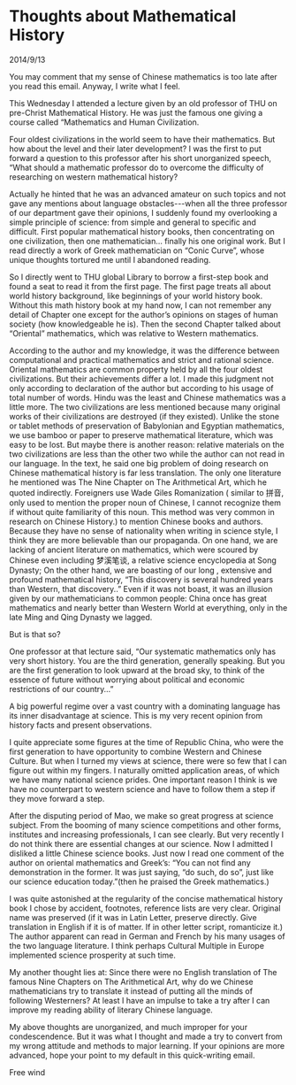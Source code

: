 # Thoughts about Mathematical History
2014/9/13

You may comment that my sense of Chinese mathematics is too late after you read this email. Anyway, I write what I feel.

This Wednesday I attended a lecture given by an old professor of THU on pre-Christ Mathematical History. He was just the famous one giving a course called “Mathematics and Human Civilization.

Four oldest civilizations in the world seem to have their mathematics. But how about the level and their later development? I was the first to put forward a question to this professor after his short unorganized speech, “What should a mathematic professor do to overcome the difficulty of researching on western mathematical history?

Actually he hinted that he was an advanced amateur on such topics and not gave any mentions about language obstacles---when all the three professor of our department gave their opinions, I suddenly found my overlooking a simple principle of science: from simple and general to specific and difficult. First popular mathematical history books, then concentrating on one civilization, then one mathematician… finally his one original work. But I read directly a work of Greek mathematician on “Conic Curve”, whose unique thoughts tortured me until I abandoned reading.

So I directly went to THU global Library to borrow a first-step book and found a seat to read it from the first page. The first page treats all about world history background, like beginnings of your world history book. Without this math history book at my hand now, I can not remember any detail of Chapter one except for the author’s opinions on stages of human society (how knowledgeable he is). Then the second Chapter talked about “Oriental” mathematics, which was relative to Western mathematics.

According to the author and my knowledge, it was the difference between computational and practical mathematics and strict and rational science. Oriental mathematics are common property held by all the four oldest civilizations. But their achievements differ a lot. I made this judgment not only according to declaration of the author but according to his usage of total number of words. Hindu was the least and Chinese mathematics was a little more. The two civilizations are less mentioned because many original works of their civilizations are destroyed (if they existed). Unlike the stone or tablet methods of preservation of Babylonian and Egyptian mathematics, we use bamboo or paper to preserve mathematical literature, which was easy to be lost. But maybe there is another reason: relative materials on the two civilizations are less than the other two while the author can not read in our language. In the text, he said one big problem of doing research on Chinese mathematical history is far less translation. The only one literature he mentioned was The Nine Chapter on The Arithmetical Art, which he quoted indirectly. Foreigners use Wade Giles Romanization ( similar to 拼音, only used to mention the proper noun of Chinese, I cannot recognize them if without quite familiarity of this noun. This method was very common in research on Chinese History.) to mention Chinese books and authors. Because they have no sense of nationality when writing in science style, I think they are more believable than our propaganda. On one hand, we are lacking of ancient literature on mathematics, which were scoured by Chinese even including 梦溪笔谈, a relative science encyclopedia at Song Dynasty; On the other hand, we are boasting of our long , extensive and profound mathematical history, “This discovery is several hundred years than Western, that discovery..” Even if it was not boast, it was an illusion given by our mathematicians to common people: China once has great mathematics and nearly better than Western World at everything, only in the late Ming and Qing Dynasty we lagged.

But is that so?

One professor at that lecture said, “Our systematic mathematics only has very short history. You are the third generation, generally speaking. But you are the first generation to look upward at the broad sky, to think of the essence of future without worrying about political and economic restrictions of our country…”

A big powerful regime over a vast country with a dominating language has its inner disadvantage at science. This is my very recent opinion from history facts and present observations.

I quite appreciate some figures at the time of Republic China, who were the first generation to have opportunity to combine Western and Chinese Culture. But when I turned my views at science, there were so few that I can figure out within my fingers. I naturally omitted application areas, of which we have many national science prides. One important reason I think is we have no counterpart to western science and have to follow them a step if they move forward a step.

After the disputing period of Mao, we make so great progress at science subject. From the booming of many science competitions and other forms, institutes and increasing professionals, I can see clearly. But very recently I do not think there are essential changes at our science. Now I admitted I disliked a little Chinese science books. Just now I read one comment of the author on oriental mathematics and Greek’s: “You can not find any demonstration in the former. It was just saying, “do such, do so”, just like our science education today.”(then he praised the Greek mathematics.)

I was quite astonished at the regularity of the concise mathematical history book I chose by accident, footnotes, reference lists are very clear. Original name was preserved (if it was in Latin Letter, preserve directly. Give translation in English if it is of matter. If in other letter script, romanticize it.) The author apparent can read in German and French by his many usages of the two language literature. I think perhaps Cultural Multiple in Europe implemented science prosperity at such time.

My another thought lies at: Since there were no English translation of The famous Nine Chapters on The Arithmetical Art, why do we Chinese mathematicians try to translate it instead of putting all the minds of following Westerners? At least I have an impulse to take a try after I can improve my reading ability of literary Chinese language.

My above thoughts are unorganized, and much improper for your condescendence. But it was what I thought and made a try to convert from my wrong attitude and methods to major learning. If your opinions are more advanced, hope your point to my default in this quick-writing email.

Free wind       
